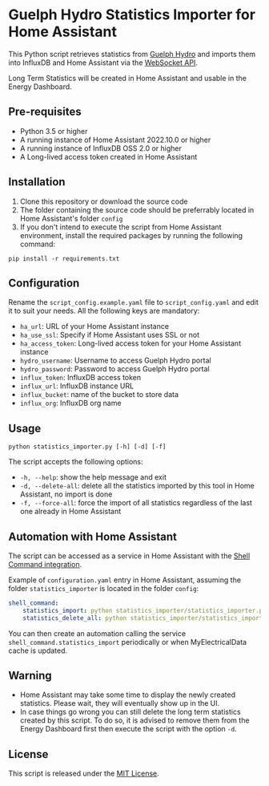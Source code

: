 # Guelph Hydro Statistics Importer for Home Assistant

This Python script retrieves statistics from [Guelph Hydro](https://www.guelphhydro.com/) and imports them into InfluxDB and Home Assistant via the [WebSocket API](https://developers.home-assistant.io/docs/api/websocket/).

Long Term Statistics will be created in Home Assistant and usable in the Energy Dashboard.

## Pre-requisites
- Python 3.5 or higher
- A running instance of Home Assistant 2022.10.0 or higher
- A running instance of InfluxDB OSS 2.0 or higher
- A Long-lived access token created in Home Assistant

## Installation

1. Clone this repository or download the source code
2. The folder containing the source code should be preferrably located in Home Assistant's folder `config`
2. If you don't intend to execute the script from Home Assistant environment, install the required packages by running the following command:
```console
pip install -r requirements.txt
```

## Configuration

Rename the `script_config.example.yaml` file to `script_config.yaml` and edit it to suit your needs. All the following keys are mandatory:

- `ha_url`: URL of your Home Assistant instance
- `ha_use_ssl`: Specify if Home Assistant uses SSL or not
- `ha_access_token`: Long-lived access token for your Home Assistant instance
- `hydro_username`:  Username to access Guelph Hydro portal
- `hydro_password`: Password to access Guelph Hydro portal
- `influx_token`: InfluxDB access token
- `influx_url`:  InfluxDB instance URL
- `influx_bucket`: name of the bucket to store data
- `influx_org`:  InfluxDB org name

## Usage

```console
python statistics_importer.py [-h] [-d] [-f]
```

The script accepts the following options:

- `-h, --help`: show the help message and exit
- `-d, --delete-all`: delete all the statistics imported by this tool in Home Assistant, no import is done
- `-f, --force-all`: force the import of all statistics regardless of the last one already in Home Assistant

## Automation with Home Assistant
The script can be accessed as a service in Home Assistant with the [Shell Command integration](https://www.home-assistant.io/integrations/shell_command/).

Example of  `configuration.yaml` entry in Home Assistant, assuming the folder `statistics_importer` is located in the folder `config`:
```yaml
shell_command:
    statistics_import: python statistics_importer/statistics_importer.py
    statistics_delete_all: python statistics_importer/statistics_importer.py -d
```

You can then create an automation calling the service `shell_command.statistics_import` periodically or when MyElectricalData cache is updated.

## Warning
- Home Assistant may take some time to display the newly created statistics. Please wait, they will eventually show up in the UI.
- In case things go wrong you can still delete the long term statistics created by this script. To do so, it is advised to remove them from the Energy Dashboard first then execute the script with the option `-d`.

## License

This script is released under the [MIT License](https://opensource.org/licenses/MIT).

